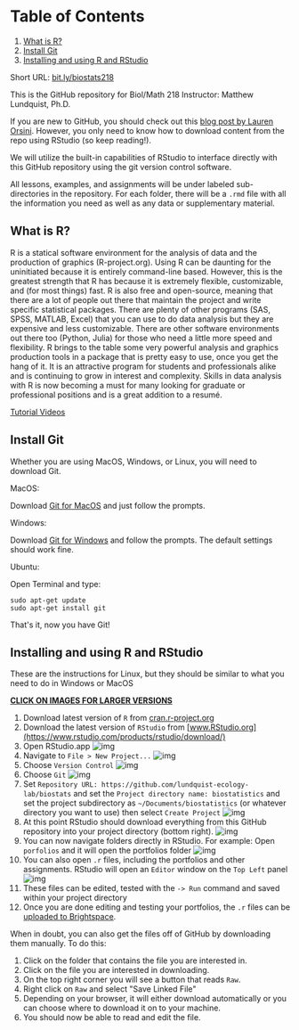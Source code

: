 # Table of Contents

1. [What is R?](#org88bf26b)
2. [Install Git](#org6dff171)
3. [Installing and using  R and RStudio](#org73ab150)

Short URL: [bit.ly/biostats218](http://bit.ly/biostats218)

This is the GitHub repository for Biol/Math 218
Instructor: Matthew Lundquist, Ph.D.

If you are new to GitHub, you should check out this
[blog post by Lauren Orsini](http://readwrite.com/2013/09/30/understanding-github-a-journey-for-beginners-part-1).
However, you only need to know how to download content from the
repo using RStudio (so keep reading!).

We will utilize the built-in capabilities of RStudio to interface directly with this
GitHub repository using the git version control software.

All lessons, examples, and assignments will be under labeled
sub-directories in the repository. For each folder, there will be
a `.rmd` file with all the information you need as well as any data or
supplementary material.

<a id="org88bf26b"></a>

## What is R?

R is a statical software environment for the analysis of data and the
production of graphics (R-project.org). Using R can be daunting for
the uninitiated because it is entirely command-line based. However,
this is the greatest strength that R has because
it is extremely flexible, customizable, and (for most things) fast. R
is also free and open-source, meaning that there are a lot of
people out there that maintain the project and write
specific statistical packages. There are plenty of other programs
(SAS, SPSS, MATLAB, Excel) that you can use to do data
analysis but they are expensive and less customizable.
There are other software environments out there too (Python, Julia)
for those who need a little more speed and flexibility. R brings to the table some very
powerful analysis and graphics production tools in a package that is pretty
easy to use, once you get the hang of it. It is an attractive program for
students and professionals alike and is continuing to grow in interest and
complexity. Skills in data analysis with R is now becoming a must for many looking
for graduate or professional positions and is a great addition to a
resumé.

 [Tutorial Videos](http://www.lundquistecology.com/videos/r-tutorials)

<a id="org6dff171"></a>

## Install Git

Whether you are using MacOS, Windows, or Linux, you will need to
download Git.

MacOS:

Download [Git for MacOS](https://git-scm.com/download/mac) and just
follow the prompts.

Windows:

Download [Git for Windows](https://git-scm.com/download/win) and
follow the prompts. The default settings should work fine.

Ubuntu:

Open Terminal and type:

    sudo apt-get update
    sudo apt-get install git

That's it, now you have Git!

<a id="org73ab150"></a>

## Installing and using  R and RStudio

These are the instructions for Linux, but they should be similar to
what you need to do in Windows or MacOS

**<ins>CLICK ON IMAGES FOR LARGER VERSIONS</ins>**

1. Download latest version of `R` from
    [cran.r-project.org](https://cran.r-project.org)
2. Download the latest version of `RStudio` from
    [www.RStudio.org](https://www.rstudio.com/products/rstudio/download/)
3. Open RStudio.app
    ![img](./screenshots/linux/RStudio.png)
4. Navigate to `File > New Project...`
    ![img](./screenshots/linux/new_project.png)
5. Choose `Version Control`
    ![img](./screenshots/linux/choose_vc.png)
6. Choose `Git`
    ![img](./screenshots/linux/choose_git.png)
7. Set `Repository URL: https://github.com/lundquist-ecology-lab/biostats`
    and set the `Project directory name: biostatistics` and
    set the project subdirectory as `~/Documents/biostatistics` (or whatever directory you want to
    use) then select `Create Project`
    ![img](./screenshots/linux/git_location.png)
8. At this point RStudio should download everything from this GitHub
    repository into your project directory (bottom right).
    ![img](./screenshots/linux/project_directory.png)
9. You can now navigate folders directly in
    RStudio. For example: Open `porfolios` and it will open
    the portfolios folder
    ![img](./screenshots/linux/folder_open.png)
10. You can also open `.r` files, including the portfolios and other assignments. RStudio
    will open an `Editor` window on the `Top Left` panel
    ![img](./screenshots/linux/file_example.png)
11. These files can be edited, tested with the `-> Run` command and saved within your project directory
12. Once you are done editing and testing your portfolios, the `.r` files can be [uploaded to Brightspace](https://mmm.brightspace.com/d2l/home/15700).

When in doubt, you can also get the files off of GitHub by downloading them
manually. To do this:

1. Click on the folder that contains the file you are interested in.
2. Click on the file you are interested in downloading.
3. On the top right corner you will see a button that reads `Raw`.
4. Right click on `Raw` and select "Save Linked File"
5. Depending on your browser, it will either download automatically or you can choose where to download it on to your machine.
6. You should now be able to read and edit the file.
